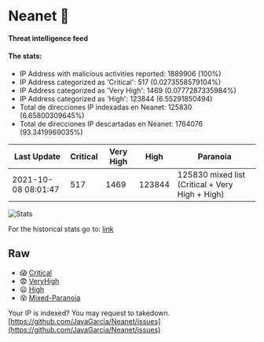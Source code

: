 # Neanet :hocho:
#### Threat intelligence feed
#### The stats:

- IP Address with malicious activities reported: 1889906 (100%)
- IP Address categorized as 'Critical':  517 (0.0273558579104%)
- IP Address categorized as 'Very High':  1469 (0.0777287335984%)
- IP Address categorized as 'High':  123844 (6.55291850494)
- Total de direcciones IP indexadas en Neanet:  125830 (6.65800309645%)
- Total de direcciones IP descartadas en Neanet:  1764076 (93.3419969035%)

| Last Update | Critical | Very High | High | Paranoia |
| --- | --- | --- | --- | --- |
| 2021-10-08 08:01:47 | 517 | 1469 | 123844 | 125830 mixed list (Critical + Very High + High)|

![Stats](https://docs.google.com/spreadsheets/d/e/2PACX-1vSnaNMIXVabIpDJjufMlzH7poXnshF3mgd8Is1g9ytUEzVsP5my4Trn8f-xkoLLQ38xpL3HtmUexLo6/pubchart?oid=501124687&format=image)

For the historical stats go to: [link](/stats.csv)
## Raw
- :scream: [Critical](https://raw.githubusercontent.com/JavaGarcia/Neanet/master/blacklists/neanet_critical.txt)
- :fearful: [VeryHigh](https://raw.githubusercontent.com/JavaGarcia/Neanet/master/blacklists/neanet_veryHigh.txtt)
- :frowning: [High](https://raw.githubusercontent.com/JavaGarcia/Neanet/master/blacklists/neanet_high.txt)
- :dizzy_face: [Mixed-Paranoia](https://raw.githubusercontent.com/JavaGarcia/Neanet/master/blacklists/neanet_all.txt)


Your IP is indexed? You may request to takedown. [https://github.com/JavaGarcia/Neanet/issues](https://github.com/JavaGarcia/Neanet/issues)





























































































































































































































































































































































































































































































































































































































































































































































































































































































































































































































































































































































































































































































































































































































































































































































































































































































































































































































































































































































































































































































































































































































































































































































































































































































































































































































































































































































































































































































































































































































































































































































































































































































































































































































































































































































































































































































































































































































































































































































































































































































































































































































































































































































































































































































































































































































































































































































































































































































































































































































































































































































































































































































































































































































































































































































































































































































































































































































































































































































































































































































































































































































































































































































































































































































































































































































































































































































































































































































































































































































































































































































































































































































































































































































































































































































































































































































































































































































































































































































































































































































































































































































































































































































































































































































































































































































































































































































































































































































































































































































































































































































































































































































































































































































































































































